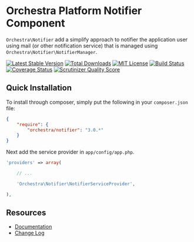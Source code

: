Orchestra Platform Notifier Component
==============

`Orchestra\Notifier` add a simplify approach to notifier the application user using mail (or other notification service) that is managed using `Orchestra\Notifier\NotifierManager`.

[![Latest Stable Version](https://img.shields.io/github/release/orchestral/notifier.svg?style=flat)](https://packagist.org/packages/orchestra/notifier)
[![Total Downloads](https://img.shields.io/packagist/dt/orchestra/notifier.svg?style=flat)](https://packagist.org/packages/orchestra/notifier)
[![MIT License](https://img.shields.io/packagist/l/orchestra/notifier.svg?style=flat)](https://packagist.org/packages/orchestra/notifier)
[![Build Status](https://img.shields.io/travis/orchestral/notifier/master.svg?style=flat)](https://travis-ci.org/orchestral/notifier)
[![Coverage Status](https://img.shields.io/coveralls/orchestral/notifier/master.svg?style=flat)](https://coveralls.io/r/orchestral/notifier?branch=master)
[![Scrutinizer Quality Score](https://img.shields.io/scrutinizer/g/orchestral/notifier/master.svg?style=flat)](https://scrutinizer-ci.com/g/orchestral/notifier/)

## Quick Installation

To install through composer, simply put the following in your `composer.json` file:

```json
{
	"require": {
		"orchestra/notifier": "3.0.*"
	}
}
```

Next add the service provider in `app/config/app.php`.

```php
'providers' => array(

	// ...

	'Orchestra\Notifier\NotifierServiceProvider',

),
```

## Resources

* [Documentation](http://orchestraplatform.com/docs/latest/components/notifier)
* [Change Log](http://orchestraplatform.com/docs/latest/components/notifier/changes#v3-0)
